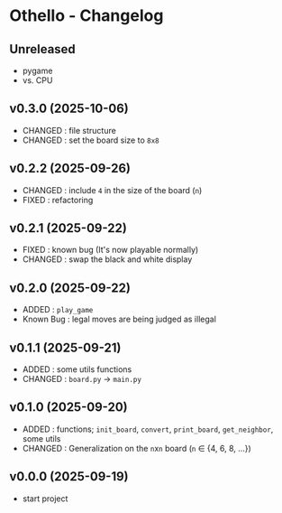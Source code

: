 # Othello - Changelog

## Unreleased
- pygame
- vs. CPU

## v0.3.0 (2025-10-06)
- CHANGED : file structure
- CHANGED : set the board size to `8x8`

## v0.2.2 (2025-09-26)
- CHANGED : include `4` in the size of the board (`n`)
- FIXED : refactoring

## v0.2.1 (2025-09-22)
- FIXED : known bug (It's now playable normally)
- CHANGED : swap the black and white display

## v0.2.0 (2025-09-22)
- ADDED : `play_game`
- Known Bug : legal moves are being judged as illegal

## v0.1.1 (2025-09-21)
- ADDED : some utils functions
- CHANGED : `board.py` -> `main.py`

## v0.1.0 (2025-09-20)
- ADDED : functions; `init_board`, `convert`, `print_board`, `get_neighbor`, some utils
- CHANGED : Generalization on the `n`x`n` board (`n` ∈ {4, 6, 8, ...})

## v0.0.0 (2025-09-19)
- start project